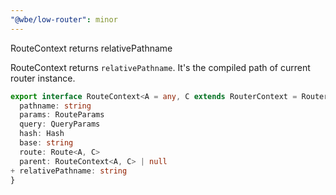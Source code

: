 ```yaml
---
"@wbe/low-router": minor
---
```


RouteContext returns relativePathname

RouteContext returns `relativePathname`. It's the compiled path of current router instance. 


```ts
export interface RouteContext<A = any, C extends RouterContext = RouterContext> {
  pathname: string
  params: RouteParams
  query: QueryParams
  hash: Hash
  base: string
  route: Route<A, C>
  parent: RouteContext<A, C> | null
+ relativePathname: string
}
```
